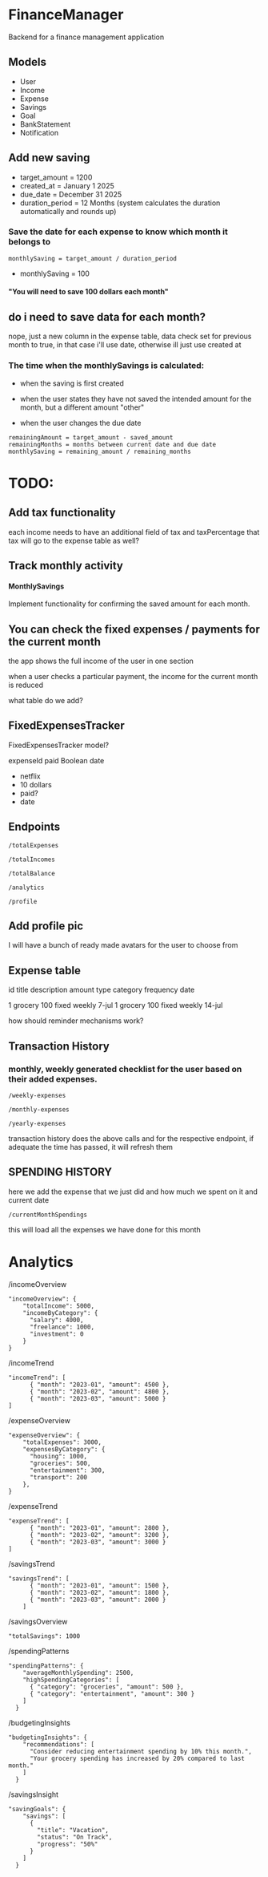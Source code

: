 # FinanceManager

Backend for a finance management application

## Models

-   User
-   Income
-   Expense
-   Savings
-   Goal
-   BankStatement
-   Notification

## Add new saving

-   target_amount = 1200
-   created_at = January 1 2025
-   due_date = December 31 2025
-   duration_period = 12 Months (system calculates the duration automatically and rounds up)

### Save the date for each expense to know which month it belongs to

```
monthlySaving = target_amount / duration_period
```

-   monthlySaving = 100

#### "You will need to save 100 dollars each month"

## do i need to save data for each month?

nope, just a new column in the expense table, data
check set for previous month to true, in that case i'll use date, otherwise ill just use created at

### The time when the monthlySavings is calculated:

-   when the saving is first created
-   when the user states they have not saved the intended amount for the month, but a different amount "other"

-   when the user changes the due date

```
remainingAmount = target_amount - saved_amount
remainingMonths = months between current date and due date
monthlySaving = remaining_amount / remaining_months
```

# TODO:

## Add tax functionality

each income needs to have an additional field of tax and taxPercentage
that tax will go to the expense table as well?

## Track monthly activity

#### MonthlySavings

Implement functionality for confirming the saved amount for each month.

## You can check the fixed expenses / payments for the current month

the app shows the full income of the user in one section

when a user checks a particular payment, the income for the current month is reduced

what table do we add?

## FixedExpensesTracker

FixedExpensesTracker model?

expenseId
paid Boolean
date

-   netflix
-   10 dollars
-   paid?
-   date

## Endpoints

```
/totalExpenses
```

```
/totalIncomes
```

```
/totalBalance
```

```
/analytics
```

```
/profile
```

## Add profile pic

I will have a bunch of ready made avatars for the user to choose from

## Expense table

id title description amount type category frequency date

1 grocery 100 fixed weekly 7-jul
1 grocery 100 fixed weekly 14-jul

how should reminder mechanisms work?

## Transaction History

### monthly, weekly generated checklist for the user based on their added expenses.

```
/weekly-expenses
```

```
/monthly-expenses
```

```
/yearly-expenses
```

transaction history does the above calls and for the respective endpoint, if adequate the time has passed, it will refresh them

## SPENDING HISTORY

here we add the expense that we just did and how much we spent on it and current date

```
/currentMonthSpendings
```

this will load all the expenses we have done for this month

# Analytics

/incomeOverview

```
"incomeOverview": {
    "totalIncome": 5000,
    "incomeByCategory": {
      "salary": 4000,
      "freelance": 1000,
      "investment": 0
    }
}
```

/incomeTrend

```
"incomeTrend": [
      { "month": "2023-01", "amount": 4500 },
      { "month": "2023-02", "amount": 4800 },
      { "month": "2023-03", "amount": 5000 }
]
```

/expenseOverview

```
"expenseOverview": {
    "totalExpenses": 3000,
    "expensesByCategory": {
      "housing": 1000,
      "groceries": 500,
      "entertainment": 300,
      "transport": 200
    },
}
```

/expenseTrend

```
"expenseTrend": [
      { "month": "2023-01", "amount": 2800 },
      { "month": "2023-02", "amount": 3200 },
      { "month": "2023-03", "amount": 3000 }
]
```

/savingsTrend

```
"savingsTrend": [
      { "month": "2023-01", "amount": 1500 },
      { "month": "2023-02", "amount": 1800 },
      { "month": "2023-03", "amount": 2000 }
    ]
```

/savingsOverview

```
"totalSavings": 1000
```

/spendingPatterns

```
"spendingPatterns": {
    "averageMonthlySpending": 2500,
    "highSpendingCategories": [
      { "category": "groceries", "amount": 500 },
      { "category": "entertainment", "amount": 300 }
    ]
  }
```

/budgetingInsights

```
"budgetingInsights": {
    "recommendations": [
      "Consider reducing entertainment spending by 10% this month.",
      "Your grocery spending has increased by 20% compared to last month."
    ]
  }
```

/savingsInsight

```
"savingGoals": {
    "savings": [
      {
        "title": "Vacation",
        "status": "On Track",
        "progress": "50%"
      }
    ]
  }
```
